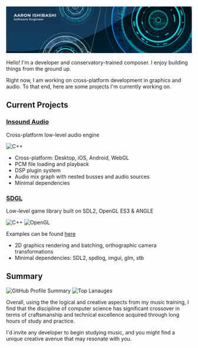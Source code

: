 ![headliner](media/headliner.png)

Hello! I'm a developer and conservatory-trained composer. I enjoy building things from the ground up.

Right now, I am working on cross-platform development in graphics and audio. 
To that end, here are some projects I'm currently working on.

## Current Projects

### [Insound Audio](https://github.com/tadashibashi/insound)

Cross-platform low-level audio engine

![C++](https://img.shields.io/badge/c++-%2300599C.svg?style=for-the-badge&logo=c%2B%2B&logoColor=white)

- Cross-platform: Desktop, iOS, Android, WebGL
- PCM file loading and playback
- DSP plugin system
- Audio mix graph with nested busses and audio sources
- Minimal dependencies


### [SDGL](https://github.com/tadashibashi/sdgl)

Low-level game library built on SDL2, OpenGL ES3 & ANGLE

![C++](https://img.shields.io/badge/c++-%2300599C.svg?style=for-the-badge&logo=c%2B%2B&logoColor=white)
![OpenGL](https://img.shields.io/badge/OpenGL-%23FFFFFF.svg?style=for-the-badge&logo=opengl)

Examples can be found [here](https://github.com/tadashibashi/sdgl-examples)

- 2D graphics rendering and batching, orthographic camera transformations
- Minimal dependencies: SDL2, spdlog, imgui, glm, stb

## Summary

![GitHub Profile Summary](http://github-profile-summary-cards.vercel.app/api/cards/stats?username=tadashibashi&theme=github) ![Top Lanauges](http://github-profile-summary-cards.vercel.app/api/cards/repos-per-language?username=tadashibashi&theme=github&exclude=shell,gamemakerlanguage) 

Overall, using the the logical and creative aspects from my music training, I find that the discipline of computer science has significant crossover in terms of craftsmanship and technical excellence acquired through long hours of study and practice.

I'd invite any developer to begin studying music, and you might find a unique creative avenue that may resonate with you.
